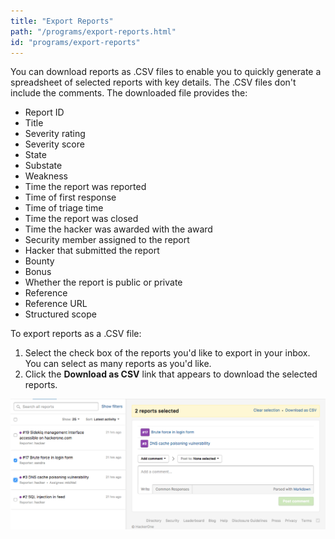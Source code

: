 ```yaml
---
title: "Export Reports"
path: "/programs/export-reports.html"
id: "programs/export-reports"
---
```


You can download reports as .CSV files to enable you to quickly generate a spreadsheet of selected reports with key details. The .CSV files don't include the comments. The downloaded file provides the:

* Report ID
* Title
* Severity rating
* Severity score
* State
* Substate
* Weakness
* Time the report was reported
* Time of first response
* Time of triage time
* Time the report was closed
* Time the hacker was awarded with the award
* Security member assigned to the report
* Hacker that submitted the report
* Bounty 
* Bonus
* Whether the report is public or private
* Reference
* Reference URL
* Structured scope

To export reports as a .CSV file:
1) Select the check box of the reports you'd like to export in your inbox. You can select as many reports as you'd like. 
2) Click the **Download as CSV** link that appears to download the selected reports. 

![export-reports](./images/export-reports.png)
